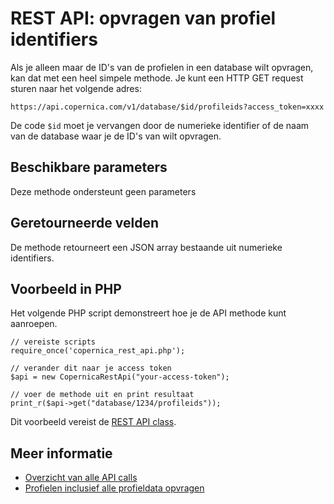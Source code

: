 # REST API: opvragen van profiel identifiers

Als je alleen maar de ID's van de profielen in een database wilt opvragen,
kan dat met een heel simpele methode. Je kunt een HTTP GET request sturen 
naar het volgende adres:

`https://api.copernica.com/v1/database/$id/profileids?access_token=xxxx`

De code `$id` moet je vervangen door de numerieke identifier of de naam van de 
database waar je de ID's van wilt opvragen.

## Beschikbare parameters

Deze methode ondersteunt geen parameters

## Geretourneerde velden

De methode retourneert een JSON array bestaande uit numerieke identifiers.

## Voorbeeld in PHP

Het volgende PHP script demonstreert hoe je de API methode kunt aanroepen.

    // vereiste scripts
    require_once('copernica_rest_api.php');
    
    // verander dit naar je access token
    $api = new CopernicaRestApi("your-access-token");

    // voer de methode uit en print resultaat
    print_r($api->get("database/1234/profileids"));

Dit voorbeeld vereist de [REST API class](rest-php).

## Meer informatie

* [Overzicht van alle API calls](rest-api)
* [Profielen inclusief alle profieldata opvragen](rest-get-database-profiles)
